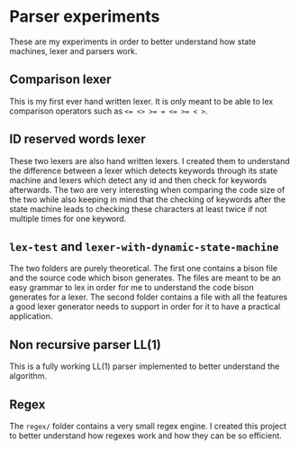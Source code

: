 # Parser experiments
These are my experiments in order to better understand how state machines, lexer and parsers work.

## Comparison lexer
This is my first ever hand written lexer. It is only meant to be able to lex comparison operators such as
`<= <> >= = <= >= < >`.

## ID reserved words lexer
These two lexers are also hand written lexers. I created them to understand the difference between a lexer which
detects keywords through its state machine and lexers which detect any id and then check for keywords afterwards.
The two are very interesting when comparing the code size of the two while also keeping in mind that the checking
of keywords after the state machine leads to checking these characters at least twice if not multiple times for
one keyword.

## `lex-test` and `lexer-with-dynamic-state-machine`
The two folders are purely theoretical. The first one contains a bison file and the source code which bison
generates. The files are meant to be an easy grammar to lex in order for me to understand the code bison
generates for a lexer. The second folder contains a file with all the features a good lexer generator needs
to support in order for it to have a practical application.

## Non recursive parser LL(1)
This is a fully working LL(1) parser implemented to better understand the algorithm.

## Regex
The `regex/` folder contains a very small regex engine. I created this project to better understand how regexes
work and how they can be so efficient.
